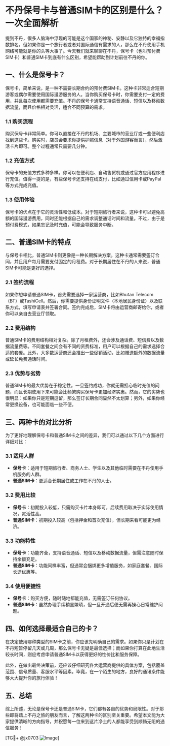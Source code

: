 # 不丹保号卡与普通SIM卡的区别是什么？一次全面解析

提到不丹，很多人脑海中浮现的可能是这个国家的神秘、安静以及它独特的幸福指数排名。但如果你是一个旅行者或者对国际通信有需求的人，那么在不丹使用手机网络可能就是你的头等大事了。今天我们就来聊聊在不丹，保号卡（也叫预付费SIM卡）和普通SIM卡到底有什么区别，希望能帮助到计划前往不丹的你。

## 一、什么是保号卡？

保号卡，简单来说，是一种不需要长期合约的预付费SIM卡。这种卡非常适合短期游客或偶尔需要使用国际漫游服务的人。当你购买保号卡时，你需要支付一定的费用，并且每次使用都需要充值。不丹的保号卡通常支持语音通话、短信以及移动数据流量，而且价格相对灵活，适合不同预算的需求。

### 1.1 购买流程

购买保号卡非常简单。你可以直接在不丹的机场、主要城市的营业厅或一些便利店找到这些卡。购买时，店员会要求你提供护照信息（对于外国游客而言），然后激活卡片即可。整个过程通常只需要几分钟。

### 1.2 充值方式

保号卡的充值方式多种多样。你可以在便利店、自动售货机或通过官方应用程序进行充值。值得一提的是，有些保号卡还支持在线支付，比如通过信用卡或PayPal等方式完成充值。

### 1.3 使用体验

保号卡的优点在于它的灵活性和低成本。对于短期旅行者来说，这种卡可以避免高额的国际漫游费用，同时还能根据自己的需求调整通话时间和流量。不过，由于是预付费模式，如果忘记及时充值，可能会导致服务中断。

## 二、普通SIM卡的特点

与保号卡相比，普通SIM卡则更像是一种长期解决方案。这种卡通常需要签订合同，并且用户每月需要支付固定的月租费。对于长期居住在不丹的人来说，普通SIM卡可能是更好的选择。

### 2.1 签约流程

如果你想申请普通SIM卡，首先需要选择一家运营商，比如Bhutan Telecom（BT）或TashiCell。然后，你需要提供身份证明文件（本地居民身份证）以及联系方式，填写申请表并签署合同。签约完成后，SIM卡将由运营商邮寄给你，或者你可以亲自去营业厅领取。

### 2.2 费用结构

普通SIM卡的费用结构相对复杂。除了月租费外，还会涉及通话费、短信费以及数据流量费等。不同套餐之间会有不同的资费标准，用户可以根据自己的需求选择合适的套餐。此外，大多数运营商还会推出一些促销活动，比如赠送额外的数据流量或延长免费通话时间。

### 2.3 优势与劣势

普通SIM卡的最大优势在于稳定性。一旦签约成功，你就无需担心临时充值的问题，而且长期使用下来可能会比频繁购买保号卡更加经济实惠。然而，它的劣势也很明显：如果你只是短期逗留，那么签订长期合同显然不太划算；另外，如果你经常更换设备，也可能面临一些不便。

## 三、两种卡的对比分析

为了更好地理解保号卡和普通SIM卡之间的差异，我们可以通过以下几个方面进行详细对比：

### 3.1 适用人群

- **保号卡**：适用于短期旅行者、商务人士、学生以及其他临时需要在不丹使用手机服务的人群。
- **普通SIM卡**：更适合长期居住或工作在不丹的人士。

### 3.2 费用比较

- **保号卡**：初期投入较低，只需购买卡片本身即可，后续费用取决于实际使用情况，灵活性高。
- **普通SIM卡**：初期投入较高（包括押金和首次充值），但长期来看可能更为经济。

### 3.3 功能特性

- **保号卡**：功能齐全，支持语音通话、短信以及移动数据流量，但需注意随时保持余额充足。
- **普通SIM卡**：功能同样丰富，但通常会捆绑更多增值服务，如家庭套餐、国际长途优惠等。

### 3.4 使用便捷性

- **保号卡**：购买方便，随时随地都能充值，无需签订任何协议。
- **普通SIM卡**：虽然办理手续稍显繁琐，但一旦开通后便无需再操心日常维护问题。

## 四、如何选择最适合自己的卡？

在决定使用哪种类型的SIM卡之前，你应该先明确自己的需求。如果你只是计划在不丹短暂停留几天或几周，那么保号卡无疑是最佳选择；而如果你打算在此地生活较长时间，则应考虑申请普通SIM卡以获得更好的性价比和服务保障。

此外，在做出最终决策前，还应该仔细研究各大运营商提供的具体方案，包括覆盖范围、信号质量、客服水平等因素。毕竟，在一个陌生的地方，良好的通讯条件能够大大提升你的旅行体验！

## 五、总结

综上所述，无论是保号卡还是普通SIM卡，它们都有各自的优势和局限性。对于那些即将踏上不丹之旅的朋友而言，了解这两种卡的区别至关重要。希望本文能为大家提供清晰的方向指导，并祝愿每一位来到这片净土的人都能享受到顺畅无阻的通信服务！

[TG💪+ @jx0703 ![Image](https://github.com/user-attachments/assets/dbca1d08-cadb-493c-b0ec-ad6f7a83f270)]
